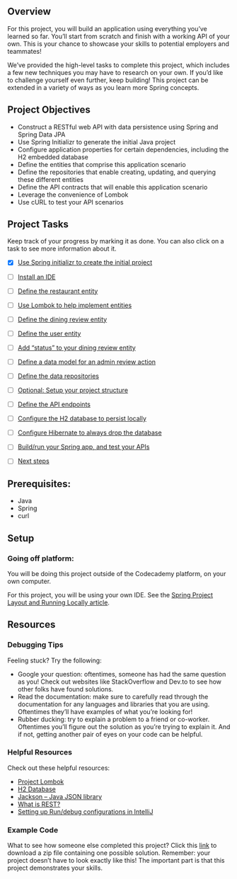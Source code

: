 
## Overview

For this project, you will build an application using everything you’ve learned so far. 
You’ll start from scratch and finish with a working API of your own. 
This is your chance to showcase your skills to potential employers and teammates!

We’ve provided the high-level tasks to complete this project, 
which includes a few new techniques you may have to research on your own. 
If you’d like to challenge yourself even further, keep building! 
This project can be extended in a variety of ways as you learn more Spring concepts.

## Project Objectives

- Construct a RESTful web API with data persistence using Spring and Spring Data JPA
- Use Spring Initializr to generate the initial Java project
- Configure application properties for certain dependencies, including the H2 embedded database
- Define the entities that comprise this application scenario
- Define the repositories that enable creating, updating, and querying these different entities
- Define the API contracts that will enable this application scenario
- Leverage the convenience of Lombok
- Use cURL to test your API scenarios

## Project Tasks

Keep track of your progress by marking it as done. You can also click on a task to see more information about it.

- [x] [Use Spring initializr to create the initial project](ProjectTasks/UseSpringInitializrToCreateInitialProject.md)
- [ ] [Install an IDE](ProjectTasks/InstallAnIDE.md)
- [ ] [Define the restaurant entity](ProjectTasks/DefineRestaurantEntity.md)
- [ ] [Use Lombok to help implement entities](ProjectTasks/UseLombokToHelpImplementEntities.md)
- [ ] [Define the dining review entity](ProjectTasks/DefineDiningReviewEntity.md)
- [ ] [Define the user entity](ProjectTasks/DefineUserEntity.md)
- [ ] [Add “status” to your dining review entity](ProjectTasks/AddStatusToYourDiningReviewEntity.md)
- [ ] [Define a data model for an admin review action](ProjectTasks/DefineDataModelForAdminReviewAction.md)
- [ ] [Define the data repositories](ProjectTasks/DefineDataRepositories.md)
- [ ] [Optional: Setup your project structure](ProjectTasks/Optional_SetupYourProjectStructure.md)
- [ ] [Define the API endpoints](ProjectTasks/DefineAPIEndpoints.md)
- [ ] [Configure the H2 database to persist locally](ProjectTasks/ConfigureH2DatabaseToPersistLocally.md)
- [ ] [Configure Hibernate to always drop the database](ProjectTasks/ConfigureHibernateToAlwaysDropDatabase.md)
- [ ] [Build/run your Spring app, and test your APIs](ProjectTasks/BuildRunYourSpringAppAndTestYourAPIs.md)
- [ ] [Next steps](ProjectTasks/NextSteps.md)


## Prerequisites:

- Java
- Spring
- curl


## Setup

### Going off platform:
You will be doing this project outside of the Codecademy platform, on your own computer.

For this project, you will be using your own IDE. See the [Spring Project Layout and Running Locally article](https://www.codecademy.com/paths/create-rest-apis-with-spring-and-java/tracks/spring-apis-web-and-spring-basics/modules/how-spring-works/articles/spring-project-layout-and-running-locally).


## Resources

### Debugging Tips
Feeling stuck? Try the following:

- Google your question: oftentimes, someone has had the same question as you! 
Check out websites like StackOverflow and Dev.to to see how other folks have found solutions.
- Read the documentation: make sure to carefully read through the documentation for any languages 
and libraries that you are using. Oftentimes they’ll have examples of what you’re looking for!
- Rubber ducking: try to explain a problem to a friend or co-worker. 
Oftentimes you’ll figure out the solution as you’re trying to explain it.
And if not, getting another pair of eyes on your code can be helpful.
### Helpful Resources
Check out these helpful resources:

- [Project Lombok](https://projectlombok.org/)
- [H2 Database](https://www.h2database.com/html/tutorial.html)
- [Jackson – Java JSON library](https://github.com/FasterXML/jackson)
- [What is REST?](https://www.codecademy.com/articles/what-is-rest)
- [Setting up Run/debug configurations in IntelliJ](https://www.jetbrains.com/help/idea/run-debug-configuration.html)

### Example Code

What to see how someone else completed this project? Click this [link](https://static-assets.codecademy.com/skillpaths/spring/diningreviews.v02.zip) to download a zip file 
containing one possible solution. Remember: your project doesn’t have to look exactly like this! 
The important part is that this project demonstrates your skills.